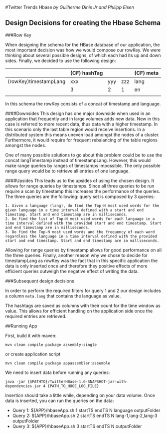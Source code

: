 #Twitter Trends Hbase
*by Guilherme Dinis Jr and Philipp Eisen*

## Design Decisions for creating the Hbase Schema
###Row Key

When designing the schema for the HBase database of our application,
the most important decision was how we would compose our rowKey. We were thinking
about several possible designs, of which each had its up and down sides.
Finally, we decided to use the following design:

|                       | (CF) hashTag |     |     | (CF) meta |
|-----------------------|--------------|-----|-----|-----------|
| (rowKey)timestampLang | xxx          | yyy | zzz | lang      |
|                       | 3            | 2   | 1   | en        |
|                       |              |     |     |           |


In this schema the rowKey consists of a concat of timestamp and language.

####Downsides
This design has one major downside when used in an application that frequently
and in large volumes adds new data. New in this case is referred to more recent
data, thus data with a higher timestamp. In this scenario only the last table
region would receive insertions. In a distributed system this means uneven load
amongst the nodes of a cluster. Furthermore, it would require for frequent
rebalancing of the table regions amongst the nodes.

One of many possible solutions to go about this problem could be to use the concat
langTimestamp instead of timestampLang. However, this would make range queries by
ranges of timestamps impossible. The only possible range query would be to retrieve
all entries of one language.

 ####Upsides
 This leads us to the upsides of using the chosen design. It allows for range queries
 by timestamps. Since all three queries to be run require a scan by timestamp this
increases the performance of the queries. The three queries are the following:
 query set is composed by 3 queries:

    1. Given a language (lang), do find the Top-N most used words for the given language in a time interval defined with a start and end timestamp. Start and end timestamp are in milliseconds.
    2. Do find the list of Top-N most used words for each language in a time interval defined with the provided start and end timestamp. Start and end timestamp are in milliseconds.
    3. Do find the Top-N most used words and the frequency of each word regardless the language in a time interval defined with the provided start and end timestamp. Start and end timestamp are in milliseconds.

Allowing for range queries by timestamp allows for good performance on all the three queries.
Finally, another reason why we chose to decide for timestampLang as rowKey was the fact that
in this specific application the data is only inserted once and therefore they positive effects of
more efficient queries outweigh the negative effect of writing the data.


###Subsequent design decisions

In order to perform the required filters for query 1 and 2 our design includes a column
``meta.lang`` that contains the language as value.

The hashtags are saved as columns with their count for the time window as value.
This allows for efficient handling on the application side once the required entries are
retrieved.




##Running App

First, build it with maven:

```
mvn clean compile package assembly:single
```
or create application script

```
mvn clean compile package appassembler:assemble
```

We need to insert data before running any queries:

```
java -jar {$PATHTO}/TwitterHBase-1.0-SNAPSHOT-jar-with-dependencies.jar 4 {PATH_TO_HUGE_LOG_FILE}
```

Insertion should take a little while, depending on your data volume. Once data is inserted, you can run the queries on the data:

  - Query 1: ${APP}/hbaseApp.sh 1 startTS endTS N language outputFolder
  - Query 2: ${APP}/hbaseApp.sh 2 startTS endTS N lang-1,lang-2,lang-3 outputFolder
  - Query 3: ${APP}/hbaseApp.sh 3 startTS endTS N outputFolder
